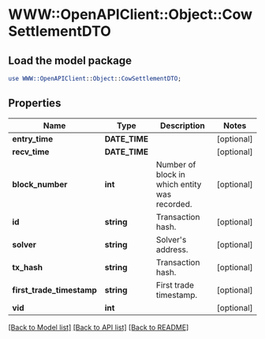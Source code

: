 # WWW::OpenAPIClient::Object::CowSettlementDTO

## Load the model package
```perl
use WWW::OpenAPIClient::Object::CowSettlementDTO;
```

## Properties
Name | Type | Description | Notes
------------ | ------------- | ------------- | -------------
**entry_time** | **DATE_TIME** |  | [optional] 
**recv_time** | **DATE_TIME** |  | [optional] 
**block_number** | **int** | Number of block in which entity was recorded. | [optional] 
**id** | **string** | Transaction hash. | [optional] 
**solver** | **string** | Solver&#39;s address. | [optional] 
**tx_hash** | **string** | Transaction hash. | [optional] 
**first_trade_timestamp** | **string** | First trade timestamp. | [optional] 
**vid** | **int** |  | [optional] 

[[Back to Model list]](../README.md#documentation-for-models) [[Back to API list]](../README.md#documentation-for-api-endpoints) [[Back to README]](../README.md)


